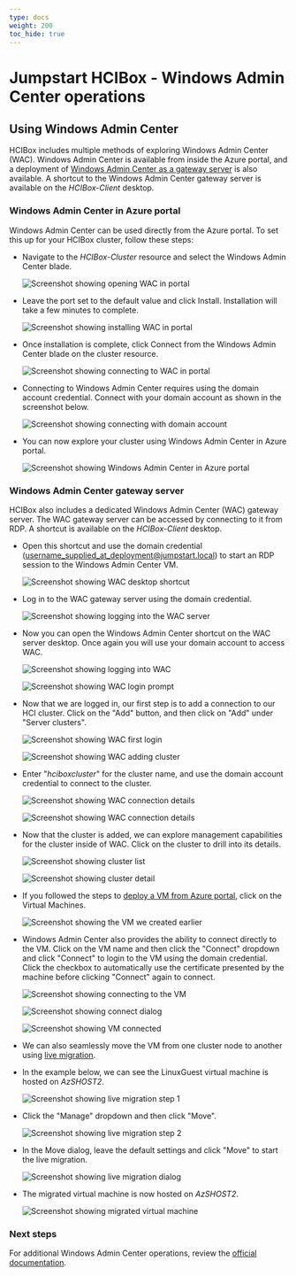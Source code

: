 ```yaml
---
type: docs
weight: 200
toc_hide: true
---
```


# Jumpstart HCIBox - Windows Admin Center operations

## Using Windows Admin Center

HCIBox includes multiple methods of exploring Windows Admin Center (WAC). Windows Admin Center is available from inside the Azure portal, and a deployment of [Windows Admin Center as a gateway server](https://learn.microsoft.com/windows-server/manage/windows-admin-center/plan/installation-options) is also available. A shortcut to the Windows Admin Center gateway server is available on the _HCIBox-Client_ desktop.

### Windows Admin Center in Azure portal

Windows Admin Center can be used directly from the Azure portal. To set this up for your HCIBox cluster, follow these steps:

- Navigate to the _HCIBox-Cluster_ resource and select the Windows Admin Center blade.

  ![Screenshot showing opening WAC in portal](./wac_portal_setup_1.png)

- Leave the port set to the default value and click Install. Installation will take a few minutes to complete.

  ![Screenshot showing installing WAC in portal](./wac_portal_setup_2.png)

- Once installation is complete, click Connect from the Windows Admin Center blade on the cluster resource.

  ![Screenshot showing connecting to WAC in portal](./wac_portal_setup_3.png)

- Connecting to Windows Admin Center requires using the domain account credential. Connect with your domain account as shown in the screenshot below.

  ![Screenshot showing connecting with domain account](./wac_portal_setup_4.png)

- You can now explore your cluster using Windows Admin Center in Azure portal.

  ![Screenshot showing Windows Admin Center in Azure portal](./wac_portal.png)

### Windows Admin Center gateway server

HCIBox also includes a dedicated Windows Admin Center (WAC) gateway server. The WAC gateway server can be accessed by connecting to it from RDP. A shortcut is available on the _HCIBox-Client_ desktop.

- Open this shortcut and use the domain credential (username_supplied_at_deployment@jumpstart.local) to start an RDP session to the Windows Admin Center VM.

  ![Screenshot showing WAC desktop shortcut](./wac_gateway_shortcut.png)

- Log in to the WAC gateway server using the domain credential.

  ![Screenshot showing logging into the WAC server](./wac_gateway_login.png)

- Now you can open the Windows Admin Center shortcut on the WAC server desktop. Once again you will use your domain account to access WAC.

  ![Screenshot showing logging into WAC](./wac_gateway_desktop.png)

  ![Screenshot showing WAC login prompt](./wac_login.png)

- Now that we are logged in, our first step is to add a connection to our HCI cluster. Click on the "Add" button, and then click on "Add" under "Server clusters".

  ![Screenshot showing WAC first login](./wac_empty.png)

  ![Screenshot showing WAC adding cluster](./wac_add_cluster.png)

- Enter "_hciboxcluster_" for the cluster name, and use the domain account credential to connect to the cluster.

  ![Screenshot showing WAC connection details](./wac_add_cluster_detail.png)

  ![Screenshot showing WAC connection details](./wac_add_cluster_detail_2.png)

- Now that the cluster is added, we can explore management capabilities for the cluster inside of WAC. Click on the cluster to drill into its details.

  ![Screenshot showing cluster list](./wac_cluster_added.png)

  ![Screenshot showing cluster detail](./wac_cluster_added_detail.png)

- If you followed the steps to [deploy a VM from Azure portal](https://azurearcjumpstart.io/azure_jumpstart_hcibox/RB/_index.md), click on the Virtual Machines.

  ![Screenshot showing the VM we created earlier](./wac_virtual_machine.png)

- Windows Admin Center also provides the ability to connect directly to the VM. Click on the VM name and then click the "Connect" dropdown and click "Connect" to login to the VM using the domain credential. Click the checkbox to automatically use the certificate presented by the machine before clicking "Connect" again to connect.

  ![Screenshot showing connecting to the VM](./wac_virtual_machine_connect.png)

  ![Screenshot showing connect dialog](./wac_virtual_machine_connect_cred.png)

  ![Screenshot showing VM connected](./wac_virtual_machine_connected.png)

- We can also seamlessly move the VM from one cluster node to another using [live migration](https://learn.microsoft.com/windows-server/virtualization/hyper-v/manage/live-migration-overview).

- In the example below, we can see the LinuxGuest virtual machine is hosted on _AzSHOST2_.

  ![Screenshot showing live migration step 1](./wac_virtual_machine_placement.png)

- Click the "Manage" dropdown and then click "Move".

  ![Screenshot showing live migration step 2](./wac_virtual_machine_move.png)

- In the Move dialog, leave the default settings and click "Move" to start the live migration.

  ![Screenshot showing live migration dialog](./wac_virtual_machine_move_dialog.png)

- The migrated virtual machine is now hosted on _AzSHOST2_.

  ![Screenshot showing migrated virtual machine](./wac_virtual_machine_move_complete.png)

### Next steps

For additional Windows Admin Center operations, review the [official documentation](https://learn.microsoft.com/windows-server/manage/windows-admin-center/overview).
